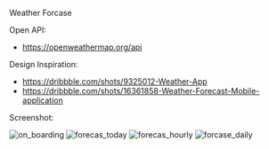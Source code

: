 Weather Forcase

Open API:
- https://openweathermap.org/api

Design Inspiration:
- https://dribbble.com/shots/9325012-Weather-App
- https://dribbble.com/shots/16361858-Weather-Forecast-Mobile-application

Screenshot:

![on_boarding](https://user-images.githubusercontent.com/28331337/187018512-4b810c44-5718-4d4a-b57a-e50a4741c6a0.jpg)
![forecas_today](https://user-images.githubusercontent.com/28331337/187018515-0317b5b8-9c45-4896-80ee-80969038fd27.jpg)
![forecas_hourly](https://user-images.githubusercontent.com/28331337/187018516-6a899250-0b3f-4493-9ce9-e0a6300c8ee8.jpg)
![forcase_daily](https://user-images.githubusercontent.com/28331337/187018519-c87cebb9-37c8-4803-9a90-bbdd2606261e.jpg)
